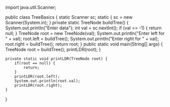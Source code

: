 import java.util.Scanner;

public class TreeBasics {
    static Scanner sc;
    static {
         sc = new Scanner(System.in);
    }
    private static TreeNode buildTree() {
        System.out.println("Enter data");
        int val = sc.nextInt();
        if (val == -1) {
            return null;
        }
        TreeNode root = new TreeNode(val);
        System.out.println("Enter left for " + val);
        root.left = buildTree();
        System.out.println("Enter right for " + val);
        root.right = buildTree();
        return root;
    }
    public static void main(String[] args) {
        TreeNode root = buildTree();
        printLDR(root);
    }

    private static void printLDR(TreeNode root) {
        if(root == null) {
            return;
        }
        printLDR(root.left);
        System.out.println(root.val);
        printLDR(root.right);
    }
}
